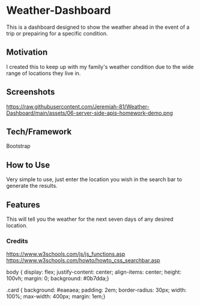 # Weather-Dashboard

This is a dashboard designed to show the weather ahead in the event of a trip or prepairing for a specific condition.

## Motivation

I created this to keep up with my family's weather condition due to the wide range of locations they live in.

## Screenshots

https://raw.githubusercontent.com/Jeremiah-81/Weather-Dashboard/main/assets/06-server-side-apis-homework-demo.png

## Tech/Framework

Bootstrap

## How to Use

Very simple to use, just enter the location you wish in the search bar to generate the results.

## Features

This will tell you the weather for the next seven days of any desired location.

### Credits

https://www.w3schools.com/js/js_functions.asp
https://www.w3schools.com/howto/howto_css_searchbar.asp


body {
    display: flex;
    justify-content: center;
    align-items: center;
    height: 100vh;
    margin: 0;
    background: #0b7dda;}
  
  .card {
    background: #eaeaea;
    padding: 2em;
    border-radius: 30px;
    width: 100%;
    max-width: 400px;
    margin: 1em;}

 